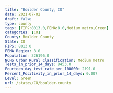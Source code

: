 ```yaml
---
title: "Boulder County, CO"
date: 2021-07-02
draft: false
type: county
tags: [FIPS:8013.0,FEMA:8.0,Medium metro,Green]
categories: [CO]
County: Boulder County
State: CO
FIPS: 8013.0
FEMA_Region: 8.0
Population: 326196.0
NCHS_Urban_Rural_Classification: Medium metro
Tests_in_prior_14_days: 8453.0
Fourteen_day_test_rate_per_100000: 2591.0
Percent_Positivity_in_prior_14_days: 0.007
Level: Green
url: /states/CO/boulder-county
---
```




